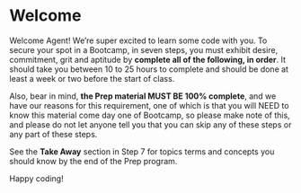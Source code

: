 Welcome
=======

Welcome Agent! We’re super excited to learn some code with you. To secure your spot in a Bootcamp, in seven steps, you must exhibit desire, commitment, grit and aptitude by **complete all of the following, in order**. It should take you between 10 to 25 hours to complete and should be done at least a week or two before the start of class.

Also, bear in mind, **the Prep material MUST BE 100% complete**, and we have our reasons for this requirement, one of which is that you will NEED to know this material come day one of Bootcamp, so please make note of this, and please do not let anyone tell you that you can skip any of these steps or any part of these steps.  

See the **Take Away** section in Step 7 for topics terms and concepts you should know by the end of the Prep program.

Happy coding!
